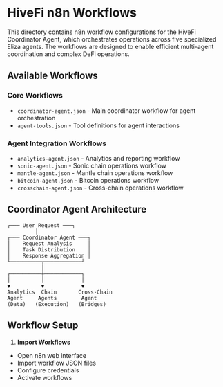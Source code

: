 # HiveFi n8n Workflows

This directory contains n8n workflow configurations for the HiveFi Coordinator Agent, which orchestrates operations across five specialized Eliza agents. The workflows are designed to enable efficient multi-agent coordination and complex DeFi operations.

## Available Workflows

### Core Workflows
- `coordinator-agent.json` - Main coordinator workflow for agent orchestration
- `agent-tools.json` - Tool definitions for agent interactions

### Agent Integration Workflows
- `analytics-agent.json` - Analytics and reporting workflow
- `sonic-agent.json` - Sonic chain operations workflow
- `mantle-agent.json` - Mantle chain operations workflow
- `bitcoin-agent.json` - Bitcoin operations workflow
- `crosschain-agent.json` - Cross-chain operations workflow

## Coordinator Agent Architecture

```
┌─── User Request ───┐
         │
┌─── Coordinator Agent ───┐
│    Request Analysis     │
│    Task Distribution    │
│    Response Aggregation │
└──────────┬────────────┘
           │
┌──────────┼────────────┐
│          │            │
▼          ▼            ▼
Analytics  Chain       Cross-Chain
Agent     Agents        Agent
(Data)   (Execution)   (Bridges)
```

## Workflow Setup

1. **Import Workflows**
- Open n8n web interface
- Import workflow JSON files
- Configure credentials
- Activate workflows
